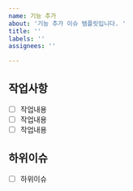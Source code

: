 ```yaml
---
name: 기능 추가
about: '기능 추가 이슈 템플릿입니다. '
title: ''
labels: ''
assignees: ''

---
```


## 작업사항
- [ ] 작업내용
- [ ] 작업내용
- [ ] 작업내용

## 하위이슈
- [ ] 하위이슈